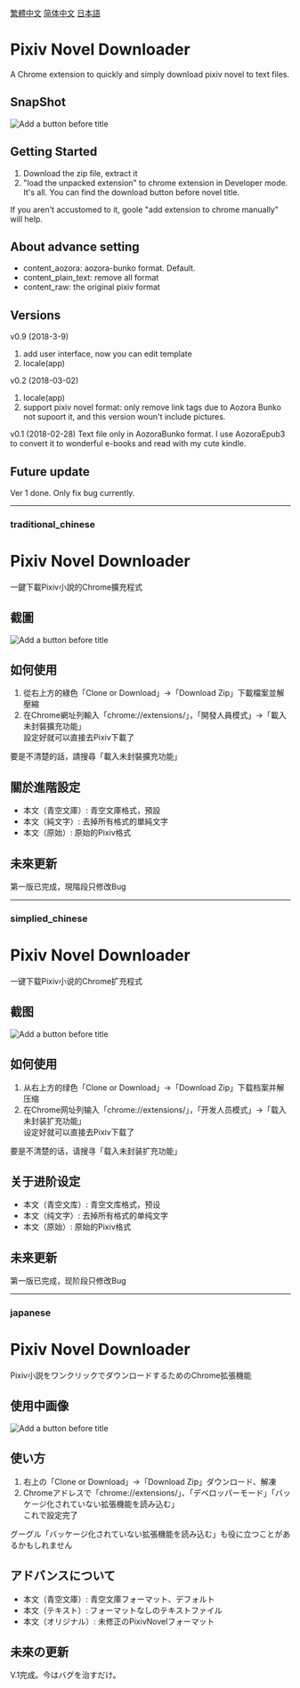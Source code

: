 [繁體中文](#traditional_chinese) [简体中文](#simplied_chinese) [日本語](#japanese)

# Pixiv Novel Downloader

A Chrome extension to quickly and simply download pixiv novel to text files.

## SnapShot

![Add a button before title](https://drive.google.com/uc?id=1LoL1nN9smNRJ9bQwo_u3H7tNWOV6ikAi "SnapShot")

## Getting Started

1. Download the zip file, extract it
2. "load the unpacked extension" to chrome extension in Developer mode.  
It's all. You can find the download button before novel title.

If you aren't accustomed to it, goole "add extension to chrome manually" will help.

## About advance setting

* content_aozora: aozora-bunko format. Default.
* content_plain_text: remove all format
* content_raw: the original pixiv format

## Versions

v0.9 (2018-3-9)
1. add user interface, now you can edit template
2. locale(app)
	
v0.2 (2018-03-02) 
1. locale(app)
2. support pixiv novel format: only remove link tags due to Aozora Bunko not supoort it, and this version woun't include pictures.
		
v0.1 (2018-02-28)
Text file only in AozoraBunko format. I use AozoraEpub3 to convert it to wonderful e-books and read with my cute kindle.

## Future update

Ver 1 done. Only fix bug currently.

---
### traditional_chinese
# Pixiv Novel Downloader

一鍵下載Pixiv小說的Chrome擴充程式

## 截圖

![Add a button before title](https://drive.google.com/uc?id=1LoL1nN9smNRJ9bQwo_u3H7tNWOV6ikAi "SnapShot")

## 如何使用

1. 從右上方的綠色「Clone or Download」→「Download Zip」下載檔案並解壓縮
2. 在Chrome網址列輸入「chrome://extensions/」，「開發人員模式」→「載入未封裝擴充功能」  
設定好就可以直接去Pixiv下載了

要是不清楚的話，請搜尋「載入未封裝擴充功能」


## 關於進階設定

* 本文（青空文庫）: 青空文庫格式，預設
* 本文（純文字）: 去掉所有格式的單純文字
* 本文（原始）: 原始的Pixiv格式

## 未來更新

第一版已完成，現階段只修改Bug

---
### simplied_chinese
# Pixiv Novel Downloader

一键下载Pixiv小说的Chrome扩充程式

## 截图

![Add a button before title](https://drive.google.com/uc?id=1LoL1nN9smNRJ9bQwo_u3H7tNWOV6ikAi "SnapShot")

## 如何使用

1. 从右上方的绿色「Clone or Download」→「Download Zip」下载档案并解压缩
2. 在Chrome网址列输入「chrome://extensions/」，「开发人员模式」→「载入未封装扩充功能」  
设定好就可以直接去Pixiv下载了

要是不清楚的话，请搜寻「载入未封装扩充功能」


## 关于进阶设定

* 本文（青空文库）: 青空文库格式，预设
* 本文（纯文字）: 去掉所有格式的单纯文字
* 本文（原始）: 原始的Pixiv格式

## 未来更新

第一版已完成，现阶段只修改Bug

---
### japanese
# Pixiv Novel Downloader

Pixiv小説をワンクリックでダウンロードするためのChrome拡張機能

## 使用中画像

![Add a button before title](https://drive.google.com/uc?id=1LoL1nN9smNRJ9bQwo_u3H7tNWOV6ikAi "SnapShot")

## 使い方

1. 右上の「Clone or Download」→「Download Zip」ダウンロード、解凍
2. Chromeアドレスで「chrome://extensions/」、「デベロッパーモード」「バッケージ化されていない拡張機能を読み込む」  
これで設定完了

グーグル「バッケージ化されていない拡張機能を読み込む」も役に立つことがあるかもしれません

## アドバンスについて

* 本文（青空文庫）: 青空文庫フォーマット、デフォルト
* 本文（テキスト）: フォーマットなしのテキストファイル
* 本文（オリジナル）: 未修正のPixivNovelフォーマット

## 未來の更新

V.1完成。今はバグを治すだけ。
